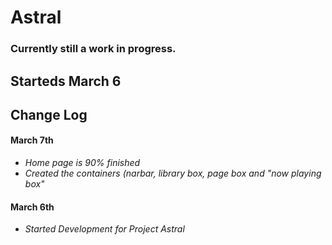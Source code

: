 # Astral
### Currently still a work in progress. 
## Starteds March 6

## **Change Log**

#### **March 7th**
+ _Home page is 90% finished_
+ _Created the containers (narbar, library box, page box and "now playing box"_

#### **March 6th**
+ _Started Development for Project Astral_
